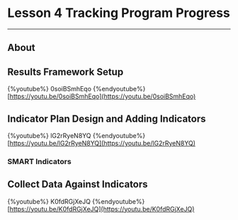 # Lesson 4 Tracking Program Progress

---

## About

## Results Framework Setup

{%youtube%} 0soiBSmhEqo {%endyoutube%}
[https://youtu.be/0soiBSmhEqo](https://youtu.be/0soiBSmhEqo)

## Indicator Plan Design and Adding Indicators

{%youtube%} lG2rRyeN8YQ {%endyoutube%}
[https://youtu.be/lG2rRyeN8YQ](https://youtu.be/lG2rRyeN8YQ)

### SMART Indicators

## Collect Data Against Indicators

{%youtube%} K0fdRGjXeJQ {%endyoutube%}
[https://youtu.be/K0fdRGjXeJQ](https://youtu.be/K0fdRGjXeJQ)


